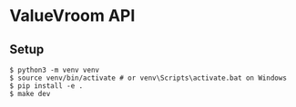 # ValueVroom API

## Setup
```
$ python3 -m venv venv
$ source venv/bin/activate # or venv\Scripts\activate.bat on Windows
$ pip install -e .
$ make dev
```
